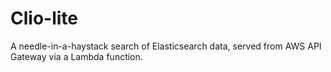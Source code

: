 # Clio-lite

A needle-in-a-haystack search of Elasticsearch data, served from AWS API Gateway via a Lambda function.